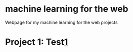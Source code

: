 # machine learning for the web

Webpage for my machine learning for the web projects

# Project 1: Test[1]




[1]: https://vishalkumarlondon.github.io/creative-coding/2-machine-learning-for-web/ImageClassification/

